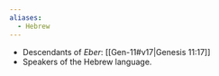 ```yaml
---
aliases:
  - Hebrew
---
```

- Descendants of *Eber*: [[Gen-11#v17|Genesis 11:17]] 
- Speakers of the Hebrew language. 
